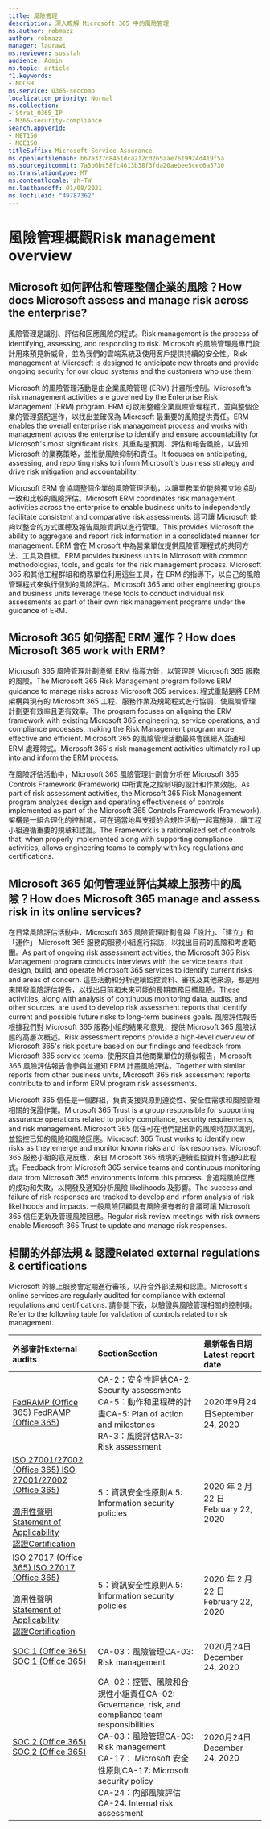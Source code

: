 ```yaml
---
title: 風險管理
description: 深入瞭解 Microsoft 365 中的風險管理
ms.author: robmazz
author: robmazz
manager: laurawi
ms.reviewer: sosstah
audience: Admin
ms.topic: article
f1.keywords:
- NOCSH
ms.service: O365-seccomp
localization_priority: Normal
ms.collection:
- Strat_O365_IP
- M365-security-compliance
search.appverid:
- MET150
- MOE150
titleSuffix: Microsoft Service Assurance
ms.openlocfilehash: b67a327d8451dca212cd265aae7619924d419f5a
ms.sourcegitcommit: 7a5b6bc58fc4613b38f3fda20aebee5cec6a5730
ms.translationtype: MT
ms.contentlocale: zh-TW
ms.lasthandoff: 01/08/2021
ms.locfileid: "49787362"
---
```

# <a name="risk-management-overview"></a><span data-ttu-id="4717e-103">風險管理概觀</span><span class="sxs-lookup"><span data-stu-id="4717e-103">Risk management overview</span></span>

## <a name="how-does-microsoft-assess-and-manage-risk-across-the-enterprise"></a><span data-ttu-id="4717e-104">Microsoft 如何評估和管理整個企業的風險？</span><span class="sxs-lookup"><span data-stu-id="4717e-104">How does Microsoft assess and manage risk across the enterprise?</span></span>

<span data-ttu-id="4717e-105">風險管理是識別、評估和回應風險的程式。</span><span class="sxs-lookup"><span data-stu-id="4717e-105">Risk management is the process of identifying, assessing, and responding to risk.</span></span> <span data-ttu-id="4717e-106">Microsoft 的風險管理是專門設計用來預見新威脅，並為我們的雲端系統及使用客戶提供持續的安全性。</span><span class="sxs-lookup"><span data-stu-id="4717e-106">Risk management at Microsoft is designed to anticipate new threats and provide ongoing security for our cloud systems and the customers who use them.</span></span>

<span data-ttu-id="4717e-107">Microsoft 的風險管理活動是由企業風險管理 (ERM) 計畫所控制。</span><span class="sxs-lookup"><span data-stu-id="4717e-107">Microsoft's risk management activities are governed by the Enterprise Risk Management (ERM) program.</span></span> <span data-ttu-id="4717e-108">ERM 可啟用整體企業風險管理程式，並與整個企業的管理搭配運作，以找出並確保為 Microsoft 最重要的風險提供責任。</span><span class="sxs-lookup"><span data-stu-id="4717e-108">ERM enables the overall enterprise risk management process and works with management across the enterprise to identify and ensure accountability for Microsoft's most significant risks.</span></span> <span data-ttu-id="4717e-109">其重點是預測、評估和報告風險，以告知 Microsoft 的業務策略，並推動風險抑制和責任。</span><span class="sxs-lookup"><span data-stu-id="4717e-109">It focuses on anticipating, assessing, and reporting risks to inform Microsoft's business strategy and drive risk mitigation and accountability.</span></span>

<span data-ttu-id="4717e-110">Microsoft ERM 會協調整個企業的風險管理活動，以讓業務單位能夠獨立地協助一致和比較的風險評估。</span><span class="sxs-lookup"><span data-stu-id="4717e-110">Microsoft ERM coordinates risk management activities across the enterprise to enable business units to independently facilitate consistent and comparative risk assessments.</span></span> <span data-ttu-id="4717e-111">這可讓 Microsoft 能夠以整合的方式匯總及報告風險資訊以進行管理。</span><span class="sxs-lookup"><span data-stu-id="4717e-111">This provides Microsoft the ability to aggregate and report risk information in a consolidated manner for management.</span></span> <span data-ttu-id="4717e-112">ERM 會在 Microsoft 中為營業單位提供風險管理程式的共同方法、工具及目標。</span><span class="sxs-lookup"><span data-stu-id="4717e-112">ERM provides business units in Microsoft with common methodologies, tools, and goals for the risk management process.</span></span> <span data-ttu-id="4717e-113">Microsoft 365 和其他工程群組和商務單位利用這些工具，在 ERM 的指導下，以自己的風險管理程式來執行個別的風險評估。</span><span class="sxs-lookup"><span data-stu-id="4717e-113">Microsoft 365 and other engineering groups and business units leverage these tools to conduct individual risk assessments as part of their own risk management programs under the guidance of ERM.</span></span>

## <a name="how-does-microsoft-365-work-with-erm"></a><span data-ttu-id="4717e-114">Microsoft 365 如何搭配 ERM 運作？</span><span class="sxs-lookup"><span data-stu-id="4717e-114">How does Microsoft 365 work with ERM?</span></span>

<span data-ttu-id="4717e-115">Microsoft 365 風險管理計劃遵循 ERM 指導方針，以管理跨 Microsoft 365 服務的風險。</span><span class="sxs-lookup"><span data-stu-id="4717e-115">The Microsoft 365 Risk Management program follows ERM guidance to manage risks across Microsoft 365 services.</span></span> <span data-ttu-id="4717e-116">程式重點是將 ERM 架構與現有的 Microsoft 365 工程、服務作業及規範程式進行協調，使風險管理計劃更有效率且更有效率。</span><span class="sxs-lookup"><span data-stu-id="4717e-116">The program focuses on aligning the ERM framework with existing Microsoft 365 engineering, service operations, and compliance processes, making the Risk Management program more effective and efficient.</span></span> <span data-ttu-id="4717e-117">Microsoft 365 的風險管理活動最終會匯總入並通知 ERM 處理常式。</span><span class="sxs-lookup"><span data-stu-id="4717e-117">Microsoft 365's risk management activities ultimately roll up into and inform the ERM process.</span></span>

<span data-ttu-id="4717e-118">在風險評估活動中，Microsoft 365 風險管理計劃會分析在 Microsoft 365 Controls Framework (Framework) 中所實施之控制項的設計和作業效能。</span><span class="sxs-lookup"><span data-stu-id="4717e-118">As part of risk assessment activities, the Microsoft 365 Risk Management program analyzes design and operating effectiveness of controls implemented as part of the Microsoft 365 Controls Framework (Framework).</span></span> <span data-ttu-id="4717e-119">架構是一組合理化的控制項，可在適當地與支援的合規性活動一起實施時，讓工程小組遵循重要的規章和認證。</span><span class="sxs-lookup"><span data-stu-id="4717e-119">The Framework is a rationalized set of controls that, when properly implemented along with supporting compliance activities, allows engineering teams to comply with key regulations and certifications.</span></span>

## <a name="how-does-microsoft-365-manage-and-assess-risk-in-its-online-services"></a><span data-ttu-id="4717e-120">Microsoft 365 如何管理並評估其線上服務中的風險？</span><span class="sxs-lookup"><span data-stu-id="4717e-120">How does Microsoft 365 manage and assess risk in its online services?</span></span>

<span data-ttu-id="4717e-121">在日常風險評估活動中，Microsoft 365 風險管理計劃會與「設計」、「建立」和「運作」 Microsoft 365 服務的服務小組進行採訪，以找出目前的風險和考慮範圍。</span><span class="sxs-lookup"><span data-stu-id="4717e-121">As part of ongoing risk assessment activities, the Microsoft 365 Risk Management program conducts interviews with the service teams that design, build, and operate Microsoft 365 services to identify current risks and areas of concern.</span></span> <span data-ttu-id="4717e-122">這些活動和分析連續監控資料、審核及其他來源，都是用來開發風險評估報告，以找出目前和未來可能的長期商務目標風險。</span><span class="sxs-lookup"><span data-stu-id="4717e-122">These activities, along with analysis of continuous monitoring data, audits, and other sources, are used to develop risk assessment reports that identify current and possible future risks to long-term business goals.</span></span> <span data-ttu-id="4717e-123">風險評估報告根據我們對 Microsoft 365 服務小組的結果和意見，提供 Microsoft 365 風險狀態的高層次概述。</span><span class="sxs-lookup"><span data-stu-id="4717e-123">Risk assessment reports provide a high-level overview of Microsoft 365's risk posture based on our findings and feedback from Microsoft 365 service teams.</span></span> <span data-ttu-id="4717e-124">使用來自其他商業單位的類似報告，Microsoft 365 風險評估報告會參與並通知 ERM 計畫風險評估。</span><span class="sxs-lookup"><span data-stu-id="4717e-124">Together with similar reports from other business units, Microsoft 365 risk assessment reports contribute to and inform ERM program risk assessments.</span></span>

<span data-ttu-id="4717e-125">Microsoft 365 信任是一個群組，負責支援與原則遵從性、安全性需求和風險管理相關的保證作業。</span><span class="sxs-lookup"><span data-stu-id="4717e-125">Microsoft 365 Trust is a group responsible for supporting assurance operations related to policy compliance, security requirements, and risk management.</span></span> <span data-ttu-id="4717e-126">Microsoft 365 信任可在他們提出新的風險時加以識別，並監控已知的風險和風險回應。</span><span class="sxs-lookup"><span data-stu-id="4717e-126">Microsoft 365 Trust works to identify new risks as they emerge and monitor known risks and risk responses.</span></span> <span data-ttu-id="4717e-127">Microsoft 365 服務小組的意見反應，來自 Microsoft 365 環境的連續監控資料會通知此程式。</span><span class="sxs-lookup"><span data-stu-id="4717e-127">Feedback from Microsoft 365 service teams and continuous monitoring data from Microsoft 365 environments inform this process.</span></span> <span data-ttu-id="4717e-128">會追蹤風險回應的成功和失敗，以開發及通知分析風險 likelihoods 及影響。</span><span class="sxs-lookup"><span data-stu-id="4717e-128">The success and failure of risk responses are tracked to develop and inform analysis of risk likelihoods and impacts.</span></span> <span data-ttu-id="4717e-129">一般風險回顧具有風險擁有者的會議可讓 Microsoft 365 信任更新及管理風險回應。</span><span class="sxs-lookup"><span data-stu-id="4717e-129">Regular risk review meetings with risk owners enable Microsoft 365 Trust to update and manage risk responses.</span></span>

## <a name="related-external-regulations--certifications"></a><span data-ttu-id="4717e-130">相關的外部法規 & 認證</span><span class="sxs-lookup"><span data-stu-id="4717e-130">Related external regulations & certifications</span></span>

<span data-ttu-id="4717e-131">Microsoft 的線上服務會定期進行審核，以符合外部法規和認證。</span><span class="sxs-lookup"><span data-stu-id="4717e-131">Microsoft's online services are regularly audited for compliance with external regulations and certifications.</span></span> <span data-ttu-id="4717e-132">請參閱下表，以驗證與風險管理相關的控制項。</span><span class="sxs-lookup"><span data-stu-id="4717e-132">Refer to the following table for validation of controls related to risk management.</span></span>

| <span data-ttu-id="4717e-133">**外部審計**</span><span class="sxs-lookup"><span data-stu-id="4717e-133">**External audits**</span></span> | <span data-ttu-id="4717e-134">**Section**</span><span class="sxs-lookup"><span data-stu-id="4717e-134">**Section**</span></span> | <span data-ttu-id="4717e-135">**最新報告日期**</span><span class="sxs-lookup"><span data-stu-id="4717e-135">**Latest report date**</span></span> |
|:--------------------|:------------|:-----------------------|
| [<span data-ttu-id="4717e-136">FedRAMP (Office 365) </span><span class="sxs-lookup"><span data-stu-id="4717e-136">FedRAMP (Office 365)</span></span>](https://compliance.microsoft.com/compliancemanager) | <span data-ttu-id="4717e-137">CA-2：安全性評估</span><span class="sxs-lookup"><span data-stu-id="4717e-137">CA-2: Security assessments</span></span> <br> <span data-ttu-id="4717e-138">CA-5：動作和里程碑的計畫</span><span class="sxs-lookup"><span data-stu-id="4717e-138">CA-5: Plan of action and milestones</span></span> <br> <span data-ttu-id="4717e-139">RA-3：風險評估</span><span class="sxs-lookup"><span data-stu-id="4717e-139">RA-3: Risk assessment</span></span> | <span data-ttu-id="4717e-140">2020年9月24日</span><span class="sxs-lookup"><span data-stu-id="4717e-140">September 24, 2020</span></span> |
| [<span data-ttu-id="4717e-141">ISO 27001/27002 (Office 365) </span><span class="sxs-lookup"><span data-stu-id="4717e-141">ISO 27001/27002 (Office 365)</span></span>](https://servicetrust.microsoft.com/ViewPage/MSComplianceGuideV3?command=Download&downloadType=Document&downloadId=d7864d4f-e053-4cc4-a964-fa526d07c3be&tab=7027ead0-3d6b-11e9-b9e1-290b1eb4cdeb&docTab=7027ead0-3d6b-11e9-b9e1-290b1eb4cdeb_ISO_Reports) <br><br> [<span data-ttu-id="4717e-142">適用性聲明</span><span class="sxs-lookup"><span data-stu-id="4717e-142">Statement of Applicability</span></span>](https://servicetrust.microsoft.com/ViewPage/MSComplianceGuide?command=Download&downloadType=Document&downloadId=8ee1e46b-2ada-4e7b-bb7d-4c55a8cb6fcd&docTab=4ce99610-c9c0-11e7-8c2c-f908a777fa4d_ISO_Reports) <br> [<span data-ttu-id="4717e-143">認證</span><span class="sxs-lookup"><span data-stu-id="4717e-143">Certification</span></span>](https://servicetrust.microsoft.com/ViewPage/MSComplianceGuideV3?command=Download&downloadType=Document&downloadId=1e84a14a-2468-45ac-9412-5e53250d57ec&tab=7027ead0-3d6b-11e9-b9e1-290b1eb4cdeb&docTab=7027ead0-3d6b-11e9-b9e1-290b1eb4cdeb_ISO_Reports) | <span data-ttu-id="4717e-144">5：資訊安全性原則</span><span class="sxs-lookup"><span data-stu-id="4717e-144">A.5: Information security policies</span></span> | <span data-ttu-id="4717e-145">2020 年 2 月 22 日</span><span class="sxs-lookup"><span data-stu-id="4717e-145">February 22, 2020</span></span> |
| [<span data-ttu-id="4717e-146">ISO 27017 (Office 365) </span><span class="sxs-lookup"><span data-stu-id="4717e-146">ISO 27017 (Office 365)</span></span>](https://servicetrust.microsoft.com/ViewPage/MSComplianceGuideV3?command=Download&downloadType=Document&downloadId=d7864d4f-e053-4cc4-a964-fa526d07c3be&tab=7027ead0-3d6b-11e9-b9e1-290b1eb4cdeb&docTab=7027ead0-3d6b-11e9-b9e1-290b1eb4cdeb_ISO_Reports) <br><br> [<span data-ttu-id="4717e-147">適用性聲明</span><span class="sxs-lookup"><span data-stu-id="4717e-147">Statement of Applicability</span></span>](https://servicetrust.microsoft.com/ViewPage/MSComplianceGuide?command=Download&downloadType=Document&downloadId=8ee1e46b-2ada-4e7b-bb7d-4c55a8cb6fcd&docTab=4ce99610-c9c0-11e7-8c2c-f908a777fa4d_ISO_Reports) <br> [<span data-ttu-id="4717e-148">認證</span><span class="sxs-lookup"><span data-stu-id="4717e-148">Certification</span></span>](https://servicetrust.microsoft.com/ViewPage/MSComplianceGuideV3?command=Download&downloadType=Document&downloadId=70de0999-5451-43a3-9ef4-761e8fbfb1a3&tab=7027ead0-3d6b-11e9-b9e1-290b1eb4cdeb&docTab=7027ead0-3d6b-11e9-b9e1-290b1eb4cdeb_ISO_Reports) | <span data-ttu-id="4717e-149">5：資訊安全性原則</span><span class="sxs-lookup"><span data-stu-id="4717e-149">A.5: Information security policies</span></span> | <span data-ttu-id="4717e-150">2020 年 2 月 22 日</span><span class="sxs-lookup"><span data-stu-id="4717e-150">February 22, 2020</span></span> |
| [<span data-ttu-id="4717e-151">SOC 1 (Office 365) </span><span class="sxs-lookup"><span data-stu-id="4717e-151">SOC 1 (Office 365)</span></span>](https://servicetrust.microsoft.com/ViewPage/MSComplianceGuideV3?command=Download&downloadType=Document&downloadId=90df3f9c-3aaf-4dbf-99d0-ca9f2991721b&tab=7027ead0-3d6b-11e9-b9e1-290b1eb4cdeb&docTab=7027ead0-3d6b-11e9-b9e1-290b1eb4cdeb_SOC_%2F_SSAE_16_Reports) | <span data-ttu-id="4717e-152">CA-03：風險管理</span><span class="sxs-lookup"><span data-stu-id="4717e-152">CA-03: Risk management</span></span> | <span data-ttu-id="4717e-153">2020月24日</span><span class="sxs-lookup"><span data-stu-id="4717e-153">December 24, 2020</span></span> |
| [<span data-ttu-id="4717e-154">SOC 2 (Office 365) </span><span class="sxs-lookup"><span data-stu-id="4717e-154">SOC 2 (Office 365)</span></span>](https://servicetrust.microsoft.com/ViewPage/MSComplianceGuideV3?command=Download&downloadType=Document&downloadId=a73c1738-7892-42b7-acd3-87b6371c53f6&tab=7027ead0-3d6b-11e9-b9e1-290b1eb4cdeb&docTab=7027ead0-3d6b-11e9-b9e1-290b1eb4cdeb_SOC_%2F_SSAE_16_Reports) | <span data-ttu-id="4717e-155">CA-02：控管、風險和合規性小組責任</span><span class="sxs-lookup"><span data-stu-id="4717e-155">CA-02: Governance, risk, and compliance team responsibilities</span></span> <br> <span data-ttu-id="4717e-156">CA-03：風險管理</span><span class="sxs-lookup"><span data-stu-id="4717e-156">CA-03: Risk management</span></span> <br> <span data-ttu-id="4717e-157">CA-17： Microsoft 安全性原則</span><span class="sxs-lookup"><span data-stu-id="4717e-157">CA-17: Microsoft security policy</span></span> <br> <span data-ttu-id="4717e-158">CA-24：內部風險評估</span><span class="sxs-lookup"><span data-stu-id="4717e-158">CA-24: Internal risk assessment</span></span> | <span data-ttu-id="4717e-159">2020月24日</span><span class="sxs-lookup"><span data-stu-id="4717e-159">December 24, 2020</span></span> |
